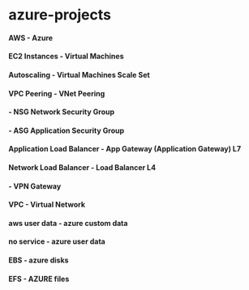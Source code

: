# azure-projects
#### AWS           - Azure
#### EC2 Instances - Virtual Machines
#### Autoscaling   - Virtual Machines Scale Set
#### VPC Peering   - VNet Peering
####               - NSG Network Security Group
####               - ASG Application Security Group
#### Application Load Balancer - App Gateway (Application Gateway) L7
#### Network Load Balancer     - Load Balancer L4
####                -            VPN Gateway
#### VPC            -  Virtual Network
#### aws user data  - azure custom data 
#### no service    - azure user data
#### EBS           - azure disks
#### EFS           - AZURE files
